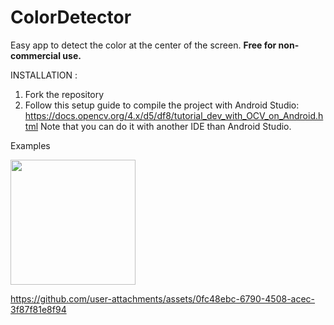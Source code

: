 # ColorDetector
Easy app to detect the color at the center of the screen.
**Free for non-commercial use.**

INSTALLATION : 

1. Fork the repository
2. Follow this setup guide to compile the project with Android Studio: https://docs.opencv.org/4.x/d5/df8/tutorial_dev_with_OCV_on_Android.html
Note that you can do it with another IDE than Android Studio.

Examples

<img src="https://github.com/user-attachments/assets/9f13b814-2b4a-4ff8-afe8-1f22a41f1bf2" width="200">  

https://github.com/user-attachments/assets/0fc48ebc-6790-4508-acec-3f87f81e8f94

